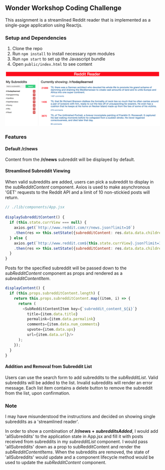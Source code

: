 ## Wonder Workshop Coding Challenge

This assignment is a streamlined Reddit reader that is implemented as a single-page application using Reactjs.

### Setup and Dependencies

1. Clone the repo
2. Run `npm install` to install necessary npm modules
3. Run `npm start` to set up the Javascript bundle
4. Open `public/index.html` to see content

![image](./assets/images/reddit_reader.png)

### Features

#### Default /r/news

Content from the **/r/news** subreddit will be displayed by default.

#### Streamlined Subreddit Viewing

When valid subreddits are added, users can pick a subreddit to display in the *subRedditContent* component.  Axios is used to make asynchronous 'GET' requests to the Reddit API and a limit of 10 non-stickied posts will return.

```javascript
// ./lib/components/App.jsx

displaySubredditContent() {
  if (this.state.currView === null) {
    axios.get(`http://www.reddit.com/r/news.json?limit=10`)
    .then(res => this.setState({subredditContent: res.data.data.children.filter((item) => !item.data.stickied)}));
  } else {
    axios.get(`http://www.reddit.com${this.state.currView}.json?limit=10`)
    .then(res => this.setState({subredditContent: res.data.data.children.filter((item) => !item.data.stickied)}));
  }
}
```

Posts for the specified subreddit will be passed down to the *subRedditContent* component as props and rendered as a *subredditContentItem*.

```javascript
displayContent() {
  if (this.props.subredditContent.length) {
    return this.props.subredditContent.map((item, i) => {
      return (
        <SubRedditContentItem key={`subreddit_content_${i}`}
          title={item.data.title}
          permalink={item.data.permalink}
          comments={item.data.num_comments}
          upvote={item.data.ups}
          url={item.data.url}/>
      );
    });
  }
}
```

#### Addition and Removal from Subreddit List

Users can use the search form to add subreddits to the *subRedditList*. Valid subreddits will be added to the list. Invalid subreddits will render an error message. Each list item contains a delete button to remove the subreddit from the list, upon confirmation.

### Note

I may have misunderstood the instructions and decided on showing single subreddits as a 'streamlined reader'.

In order to show a combination of **/r/news +** ***subredditsAdded***, I would add 'allSubreddits' to the application state in App.jsx and fill it with posts received from subreddits in my *subredditList* component.  I would pass 'allSubreddits' down as a prop to subRedditContent and render the *subRedditContentItems*.  When the subreddits are removed, the state of 'allSubreddits' would update and a component lifecycle method would be used to update the *subRedditContent* component.
